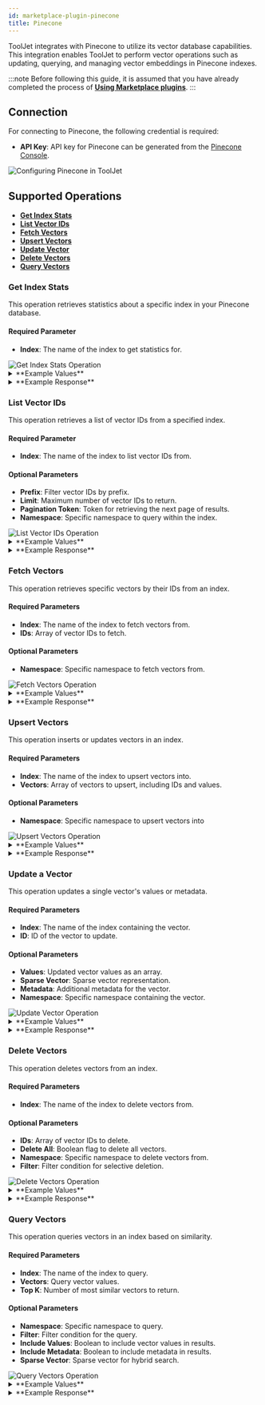 ```yaml
---
id: marketplace-plugin-pinecone
title: Pinecone
---
```


ToolJet integrates with Pinecone to utilize its vector database capabilities. This integration enables ToolJet to perform vector operations such as updating, querying, and managing vector embeddings in Pinecone indexes.

:::note
Before following this guide, it is assumed that you have already completed the process of **[Using Marketplace plugins](/docs/marketplace/marketplace-overview#using-marketplace-plugins)**.
:::

## Connection

For connecting to Pinecone, the following credential is required:

- **API Key**: API key for Pinecone can be generated from the [Pinecone Console](https://app.pinecone.io/organizations/-/projects/-/keys).

<img className="screenshot-full" src="/img/marketplace/plugins/pinecone/connection.png" alt="Configuring Pinecone in ToolJet" />


## Supported Operations

- **[Get Index Stats](#get-index-stats)**
- **[List Vector IDs](#list-vector-ids)**
- **[Fetch Vectors](#fetch-vectors)**
- **[Upsert Vectors](#upsert-vectors)**
- **[Update Vector](#update-a-vector)**
- **[Delete Vectors](#delete-vectors)**
- **[Query Vectors](#query-vectors)**

### Get Index Stats

This operation retrieves statistics about a specific index in your Pinecone database.

#### Required Parameter

- **Index**: The name of the index to get statistics for.

<img className="screenshot-full" src="/img/marketplace/plugins/pinecone/get-index-stats-v2.png" alt="Get Index Stats Operation" />

<details>
<summary>**Example Values**</summary>

```yaml
Index: sample-movies
```

</details>

<details>
<summary>**Example Response**</summary>

```json
{
  "namespaces":{
    "":{
      "recordCount":100
    }
  },
  "dimension":1024,
  "indexFullness":0,
  "totalRecordCount":100
}
```
</details>

### List Vector IDs

This operation retrieves a list of vector IDs from a specified index.

#### Required Parameter

- **Index**: The name of the index to list vector IDs from.

#### Optional Parameters

- **Prefix**: Filter vector IDs by prefix.
- **Limit**: Maximum number of vector IDs to return.
- **Pagination Token**: Token for retrieving the next page of results.
- **Namespace**: Specific namespace to query within the index.

<img className="screenshot-full" src="/img/marketplace/plugins/pinecone/list-vector-ids.png" alt="List Vector IDs Operation" />

<details>
<summary>**Example Values**</summary>

```yaml
Index: sample-movies
```

</details>

<details>
<summary>**Example Response**</summary>

```yaml
{
  "vectors":[
    {"id":"0"},
    {"id":"1"},
    {"id":"10"},
    {"id":"11"},
    {"id":"12"},
    {"id":"13"},
    {"id":"14"},
    {"id":"15"},
    {"id":"16"},
    {"id":"17"}
  ],
  "pagination":{
    "next":"eyJza2lwX3Bhc3QiOiIxNyIsInByZWZpeCI6bnVsbH0="
  },
  "namespace":"",
  "usage":{
    "readUnits":1
  }
}
```
</details>

### Fetch Vectors

This operation retrieves specific vectors by their IDs from an index.

#### Required Parameters

- **Index**: The name of the index to fetch vectors from.
- **IDs**: Array of vector IDs to fetch.

#### Optional Parameters

- **Namespace**: Specific namespace to fetch vectors from.

<img className="screenshot-full" src="/img/marketplace/plugins/pinecone/fetch-vectors.png" alt="Fetch Vectors Operation" />

<details>
<summary>**Example Values**</summary>

```yaml
Index: testpine
IDs: ["id:1", "id:2"]
```

</details>

<details>
<summary>**Example Response**</summary>

```yaml
{
  "records":{},
  "namespace":"",
  "usage":{
    "readUnits":1
  }
}
```
</details>

### Upsert Vectors

This operation inserts or updates vectors in an index.

#### Required Parameters

- **Index**: The name of the index to upsert vectors into.
- **Vectors**: Array of vectors to upsert, including IDs and values.

#### Optional Parameters

- **Namespace**: Specific namespace to upsert vectors into

<img className="screenshot-full" src="/img/marketplace/plugins/pinecone/upsert-vectors.png" alt="Upsert Vectors Operation" /> 

<details>
<summary>**Example Values**</summary>

```yaml
Index: testpine
Vectors: [{"id": "1", "values": [-0.057448626, 0.040567733, -0.057180677, 0.031162664]}]
```

</details>

<details>
<summary>**Example Response**</summary>

```yaml
Upsert Successful
```
</details>

### Update a Vector

This operation updates a single vector's values or metadata.

#### Required Parameters

- **Index**: The name of the index containing the vector.
- **ID**: ID of the vector to update.

#### Optional Parameters

- **Values**: Updated vector values as an array.
- **Sparse Vector**: Sparse vector representation.
- **Metadata**: Additional metadata for the vector.
- **Namespace**: Specific namespace containing the vector.

<img className="screenshot-full" src="/img/marketplace/plugins/pinecone/update-vector.png" alt="Update Vector Operation" />

<details>
<summary>**Example Values**</summary>

```yaml
Index: testpine
ID: id-1
Values: [-0.057448626, 0.040567733, -0.057180677, 0.031162664]
Sparse Vector: {"indices": [1, 2], "values": [0.5, 0.5]}
```

</details>

<details>
<summary>**Example Response**</summary>

```yaml
Update Successful
```
</details>

### Delete Vectors

This operation deletes vectors from an index.

#### Required Parameters

- **Index**: The name of the index to delete vectors from.

#### Optional Parameters

- **IDs**: Array of vector IDs to delete.
- **Delete All**: Boolean flag to delete all vectors.
- **Namespace**: Specific namespace to delete vectors from.
- **Filter**: Filter condition for selective deletion.

<img className="screenshot-full" src="/img/marketplace/plugins/pinecone/delete-vectors.png" alt="Delete Vectors Operation" />

<details>
<summary>**Example Values**</summary>

```yaml
Index: sample-movies
IDs: ["id:1", "id:2"]
```

</details>

<details>
<summary>**Example Response**</summary>

```yaml
Delete Successful
```
</details>

### Query Vectors

This operation queries vectors in an index based on similarity.

#### Required Parameters

- **Index**: The name of the index to query.
- **Vectors**: Query vector values.
- **Top K**: Number of most similar vectors to return.

#### Optional Parameters

- **Namespace**: Specific namespace to query.
- **Filter**: Filter condition for the query.
- **Include Values**: Boolean to include vector values in results.
- **Include Metadata**: Boolean to include metadata in results.
- **Sparse Vector**: Sparse vector for hybrid search.

<img className="screenshot-full" src="/img/marketplace/plugins/pinecone/query-vectors.png" alt="Query Vectors Operation" />

<details>
<summary>**Example Values**</summary>

```yaml
Index: sample-movies
Top K: 3
Vector: [-0.057448626, 0.040567733, -0.057180677, 0.031162664]
```

</details>

<details>
<summary>**Example Response**</summary>

```yaml
{
  "matches": [],
  "namespace": "",
  "usage": {
    "readUnits": 1
  }
}
```
</details>